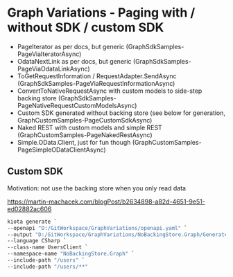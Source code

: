 # Graph Variations - Paging with / without SDK / custom SDK

* PageIterator as per docs, but generic (GraphSdkSamples-PageViaIteratorAsync)
* OdataNextLink as per docs, but generic (GraphSdkSamples-PageViaOdataLinkAsync)
* ToGetRequestInformation / RequestAdapter.SendAsync (GraphSdkSamples-PageViaRequestInformationAsync)
* ConvertToNativeRequestAsync with custom models to side-step backing store (GraphSdkSamples-PageNativeRequestCustomModelsAsync)
* Custom SDK generated without backing store (see below for generation, GraphCustomSamples-PageCustomSdkAsync)
* Naked REST with custom models and simple REST (GraphCustomSamples-PageNakedRestAsync)
* Simple.OData.Client, just for fun though (GraphCustomSamples-PageSimpleODataClientAsync)

## Custom SDK

Motivation: not use the backing store when you only read data

https://martin-machacek.com/blogPost/b2634898-a82d-4651-9e51-ed02882ac606

```bash
kiota generate `
--openapi "D:/GitWorkspace/GraphVariations/openapi.yaml" `
--output "D:/GitWorkspace/GraphVariations/NoBackingStore.Graph/Generated" `
--language CSharp `
--class-name UsersClient `
--namespace-name "NoBackingStore.Graph" `
--include-path "/users" `
--include-path "/users/**" 
```